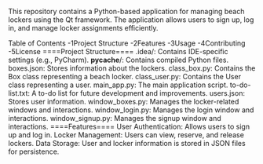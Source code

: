 This repository contains a Python-based application for managing beach lockers using the Qt framework. The application allows users to sign up, log in, and manage locker assignments efficiently.

Table of Contents
-1Project Structure
-2Features
-3Usage
-4Contributing
-5License
====Project Structure====
.idea/: Contains IDE-specific settings (e.g., PyCharm).
__pycache__/: Contains compiled Python files.
boxes.json: Stores information about the lockers.
class_box.py: Contains the Box class representing a beach locker.
class_user.py: Contains the User class representing a user.
main_app.py: The main application script.
to-do-list.txt: A to-do list for future development and improvements.
users.json: Stores user information.
window_boxes.py: Manages the locker-related windows and interactions.
window_login.py: Manages the login window and interactions.
window_signup.py: Manages the signup window and interactions.
====Features====
User Authentication: Allows users to sign up and log in.
Locker Management: Users can view, reserve, and release lockers.
Data Storage: User and locker information is stored in JSON files for persistence.
